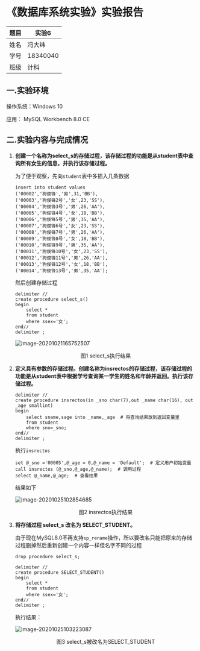# 《数据库系统实验》实验报告

| 题目 | 实验6    |
| ---- | -------- |
| 姓名 | 冯大纬   |
| 学号 | 18340040 |
| 班级 | 计科     |

## 一.实验环境

操作系统：Windows 10

应用： MySQL Workbench 8.0 CE

## 二.实验内容与完成情况

1. **创建一个名称为select_s的存储过程，该存储过程的功能是从student表中查询所有女生的信息，并执行该存储过程。**

   为了便于观察，先向`student`表中多插入几条数据

   ```mysql
   insert into student values
   ('00002','狗俊锋','男',31,'BB'),
   ('00003','狗俊锋2号','女',23,'SS'),
   ('00004','狗俊锋3号','男',26,'AA'),
   ('00005','狗俊锋4号','女',18,'BB'),
   ('00006','狗俊锋5号','男',35,'AA'),
   ('00007','狗俊锋6号','女',23,'SS'),
   ('00008','狗俊锋7号','男',26,'AA'),
   ('00009','狗俊锋8号','女',18,'BB'),
   ('00010','狗俊锋9号','男',35,'AA'),
   ('00011','狗俊锋10号','女',23,'SS'),
   ('00012','狗俊锋11号','男',26,'AA'),
   ('00013','狗俊锋12号','女',18,'BB'),
   ('00014','狗俊锋13号','男',35,'AA');
   ```

   然后创建存储过程

   ```mysql
   delimiter //
   create procedure select_s()
   begin
       select *
       from student
       where ssex='女';
   end//
   delimiter ;
   ```

   ![image-20201021165752507](https://maho.kyoka.cloud/images/2020/10/21/image-20201021165752507.png)

   <p align="middle"> 图1 select_s执行结果</p>

2. **定义具有参数的存储过程。创建名称为insrectos的存储过程，该存储过程的功能是从student表中根据学号查询某一学生的姓名和年龄并返回。执行该存储过程。**

   ```mysql
   delimiter //
   create procedure insrectos(in _sno char(7),out _name char(16), out _age smallint)
   begin
       select sname,sage into _name,_age  # 将查询结果放到返回变量里
       from student
       where sno=_sno;
   end//
   delimiter ;
   ```

   执行`insrectos`

   ```mysql
   set @_sno ='00005',@_age = 0,@_name = 'Default';  # 定义用户初始变量
   call insrectos (@_sno,@_age,@_name);  # 调用过程
   select @_name,@_age;  # 查看结果
   ```

   结果如下

   ![image-20201025102854685](https://maho.kyoka.cloud/images/2020/10/25/image-20201025102854685.png)

   <p align="middle"> 图2 insrectos执行结果</p>

3. **将存储过程 select_s 改名为 SELECT_STUDENT。**

   由于现在MySQL8.0不再支持`sp_rename`操作，所以要改名只能把原来的存储过程删掉然后重新创建一个内容一样但名字不同的过程
   
   ```mysql
   drop procedure select_s;
   
   delimiter //
   create procedure SELECT_STUDENT()
   begin
       select *
       from student
       where ssex='女';
   end//
   delimiter ;
   ```
   
   执行结果：
   
   ![image-20201025103223087](https://maho.kyoka.cloud/images/2020/10/25/image-20201025103223087.png)
   
   <p align="middle"> 图3 select_s被改名为SELECT_STUDENT</p>